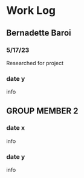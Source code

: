 # Work Log

## Bernadette Baroi

### 5/17/23 

Researched for project

### date y

info


## GROUP MEMBER 2

### date x

info

### date y

info
